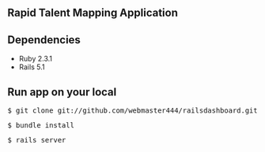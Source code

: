 ## Rapid Talent Mapping Application

## Dependencies

 - Ruby 2.3.1
 - Rails 5.1
 
 ## Run app on your local
 
 <pre>
$ git clone git://github.com/webmaster444/railsdashboard.git
</pre>

<pre>
$ bundle install
</pre>
 
 <pre>
$ rails server
</pre>

